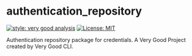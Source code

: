 # authentication_repository

[![style: very good analysis][very_good_analysis_badge]][very_good_analysis_link]
[![License: MIT][license_badge]][license_link]

Authentication repository package for credentials.
A Very Good Project created by Very Good CLI.

[license_badge]: https://img.shields.io/badge/license-MIT-blue.svg
[license_link]: https://opensource.org/licenses/MIT
[very_good_analysis_badge]: https://img.shields.io/badge/style-very_good_analysis-B22C89.svg
[very_good_analysis_link]: https://pub.dev/packages/very_good_analysis
